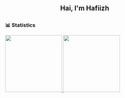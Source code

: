 <h2 align="center">
  Hai, I'm Hafiizh
  </br>
<h2>

<h3>📊 Statistics</h3>
<p align="left">
<a href="https://github.com/HafiizhTH">
  <img height="180em" src="https://github-readme-stats-eight-theta.vercel.app/api?username=HafiizhTH&show_icons=true&theme=algolia&include_all_commits=true&count_private=true"/>

  <img height="180em" src="https://github-readme-stats-eight-theta.vercel.app/api/top-langs/?username=HafiizhTH&layout=compact&langs_count=8&theme=algolia"/>
</a>
</p>
